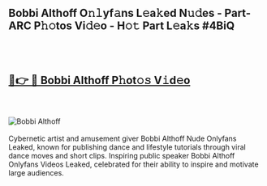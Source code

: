 <h2>Bobbi Althoff O𝚗𝚕yf𝚊ns L𝚎a𝚔ed N𝚞𝚍es - Part-ARC P𝚑𝚘tos Vi𝚍𝚎o - H𝚘𝚝 Part L𝚎a𝚔s #4BiQ</h2>
<br>
<br>
<h2><a href="https://sinosizo.online/live/video.php?q=bobbi-althoff">🔗👉 🔴 Bobbi Althoff P𝚑ot𝚘𝚜 V𝚒d𝚎o</a></h2>
<br>
<br>
<a href="https://sinosizo.online/live/video.php?q=bobbi-althoff" rel="nofollow" data-target="animated-image.originalLink"><img src="https://i.imgur.com/0qMVB7G.gif" alt="Bobbi Althoff" style="max-width: 100%; display: inline-block;" data-target="animated-image.originalImage"></a>
</div>
<br>
<br>
Cybernetic artist and amusement giver Bobbi Althoff Nude Onlyfans Leaked, known for publishing dance and lifestyle tutorials through viral dance moves and short clips. Inspiring public speaker Bobbi Althoff Onlyfans Videos Leaked, celebrated for their ability to inspire and motivate large audiences.  
<br>